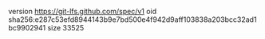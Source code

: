 version https://git-lfs.github.com/spec/v1
oid sha256:e287c53efd8944143b9e7bd500e4f942d9aff103838a203bcc32ad1bc9902941
size 33525
